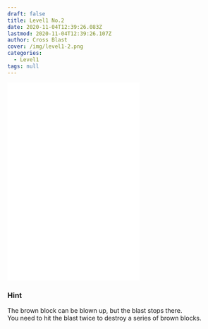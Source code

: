 ```yaml
---
draft: false
title: Level1 No.2
date: 2020-11-04T12:39:26.083Z
lastmod: 2020-11-04T12:39:26.107Z
author: Cross Blast
cover: /img/level1-2.png
categories:
  - Level1
tags: null
---
```

<p><iframe style="height: 450px;" src="//fervent-lumiere-0e0ee3.netlify.app/#/blast/level1-2" frameborder="0" scrolling="no" allowfullscreen=""></iframe></p>

### Hint

The brown block can be blown up, but the blast stops there. \
You need to hit the blast twice to destroy a series of brown blocks.